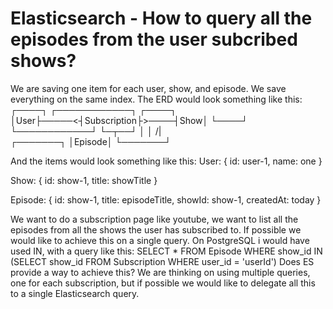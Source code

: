 
# Elasticsearch - How to query all the episodes from the user subcribed shows?

We are saving one item for each user, show, and episode. We save everything on the same index.
The ERD would look something like this:
 ┌────┐      ┌────────────┐     ┌────┐
 │User├─────<┤Subscription├>────┤Show│
 └────┘      └────────────┘     └─┬──┘
                                  │
                                  │
                                 /|\
                               ┌───────┐
                               │Episode│
                               └───────┘

And the items would look something like this:
User:
{ id: user-1, name: one }

Show:
{ id: show-1, title: showTitle }

Episode:
{ id: show-1, title: episodeTitle, showId: show-1, createdAt: today }

We want to do a subscription page like youtube, we want to list all the episodes from all the shows the user has subscribed to. If possible we would like to achieve this on a single query.
On PostgreSQL i would have used IN, with a query like this:
SELECT * FROM Episode WHERE show_id IN (SELECT show_id FROM Subscription WHERE user_id = 'userId')
Does ES provide a way to achieve this?
We are thinking on using multiple queries, one for each subscription,  but if possible we would like to delegate all this to a single Elasticsearch query.

        